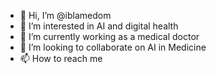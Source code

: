- 👋 Hi, I’m @iblamedom
- 👀 I’m interested in AI and digital health
- 🌱 I’m currently working as a medical doctor
- 💞️ I’m looking to collaborate on AI in Medicine
- 📫 How to reach me 

<!---
iblamedom/iblamedom is a ✨ special ✨ repository because its `README.md` (this file) appears on your GitHub profile.
You can click the Preview link to take a look at your changes.
--->
